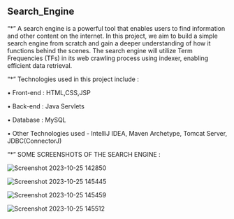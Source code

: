 ## Search_Engine

“*” A search engine is a powerful tool that enables users to find information and other content on the internet. In this project, we aim to build a simple search engine from scratch and gain a deeper understanding of how it functions behind the scenes. The search engine will utilize Term Frequencies (TFs) in its web crawling process using indexer, enabling efficient data retrieval.

“*” Technologies used in this project include :

• Front-end : HTML,CSS,JSP

• Back-end : Java Servlets

• Database : MySQL

• Other Technologies used - IntelliJ IDEA, Maven Archetype, Tomcat Server, JDBC(ConnectorJ)

“*” SOME SCREENSHOTS OF THE SEARCH ENGINE :

![Screenshot 2023-10-25 142850](https://github.com/SamikshaSankar/Search_Engine/assets/52104082/c615509a-ccf1-404c-8452-033a4915e8a7)

![Screenshot 2023-10-25 145445](https://github.com/SamikshaSankar/Search_Engine/assets/52104082/e92bffd2-9ae7-4ac4-8af7-66cc5d6c5c73)

![Screenshot 2023-10-25 145459](https://github.com/SamikshaSankar/Search_Engine/assets/52104082/63c5683f-5f39-4816-b79e-866ffd568292)

![Screenshot 2023-10-25 145512](https://github.com/SamikshaSankar/Search_Engine/assets/52104082/9bf7a39c-cb67-4f56-91ed-7ec74a2f5aee)
